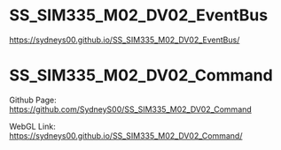 # SS_SIM335_M02_DV02_EventBus
 
https://sydneys00.github.io/SS_SIM335_M02_DV02_EventBus/

# SS_SIM335_M02_DV02_Command
Github Page:
https://github.com/SydneyS00/SS_SIM335_M02_DV02_Command

WebGL Link: https://sydneys00.github.io/SS_SIM335_M02_DV02_Command/
